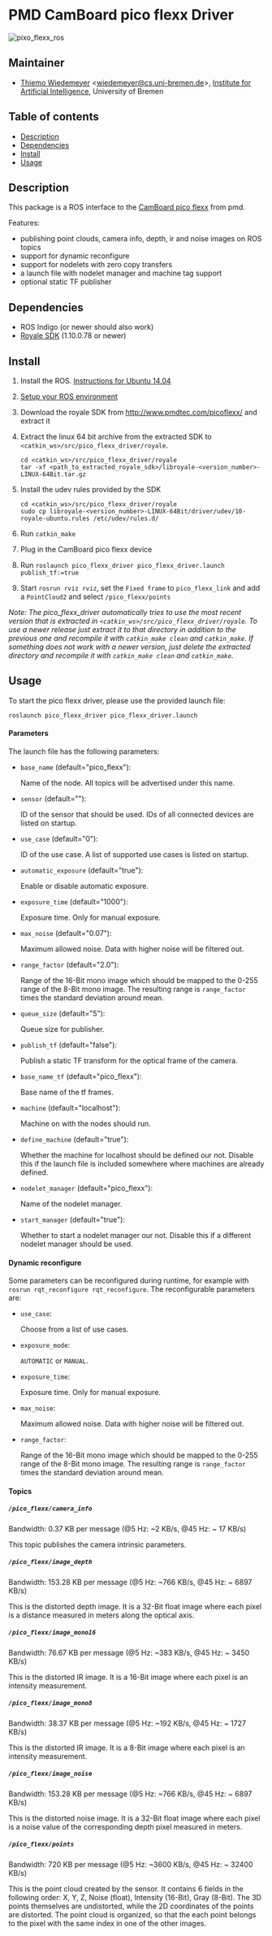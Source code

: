 # PMD CamBoard pico flexx Driver

![pixo_flexx_ros](https://ai.uni-bremen.de/wiki/_media/software/pico_flexx_ros.png)

## Maintainer

- [Thiemo Wiedemeyer](https://ai.uni-bremen.de/team/thiemo_wiedemeyer) <<wiedemeyer@cs.uni-bremen.de>>, [Institute for Artificial Intelligence](https://ai.uni-bremen.de/), University of Bremen

## Table of contents
- [Description](#description)
- [Dependencies](#dependencies)
- [Install](#install)
- [Usage](#usage)

## Description
This package is a ROS interface to the [CamBoard pico flexx](http://www.pmdtec.com/picoflexx/) from pmd.

Features:
- publishing point clouds, camera info, depth, ir and noise images on ROS topics
- support for dynamic reconfigure
- support for nodelets with zero copy transfers
- a launch file with nodelet manager and machine tag support
- optional static TF publisher

## Dependencies

- ROS Indigo (or newer should also work)
- [Royale SDK](http://www.pmdtec.com/picoflexx/) (1.10.0.78 or newer)

## Install

1. Install the ROS. [Instructions for Ubuntu 14.04](http://wiki.ros.org/indigo/Installation/Ubuntu)
2. [Setup your ROS environment](http://wiki.ros.org/ROS/Tutorials/InstallingandConfiguringROSEnvironment)
3. Download the royale SDK from http://www.pmdtec.com/picoflexx/ and extract it
4. Extract the linux 64 bit archive from the extracted SDK to `<catkin_ws>/src/pico_flexx_driver/royale`.

   ```
   cd <catkin_ws>/src/pico_flexx_driver/royale
   tar -xf <path_to_extracted_royale_sdk>/libroyale-<version_number>-LINUX-64Bit.tar.gz
   ```

5. Install the udev rules provided by the SDK

   ```
   cd <catkin_ws>/src/pico_flexx_driver/royale
   sudo cp libroyale-<version_number>-LINUX-64Bit/driver/udev/10-royale-ubuntu.rules /etc/udev/rules.d/
   ```

6. Run `catkin_make`
7. Plug in the CamBoard pico flexx device
8. Run `roslaunch pico_flexx_driver pico_flexx_driver.launch publish_tf:=true`
9. Start `rosrun rviz rviz`, set the `Fixed frame` to `pico_flexx_link` and add a `PointCloud2` and select `/pico_flexx/points`

*Note: The pico_flexx_driver automatically tries to use the most recent version that is extracted in `<catkin_ws>/src/pico_flexx_driver/royale`.
To use a newer release just extract it to that directory in addition to the previous one and recompile it with `catkin_make clean` and `catkin_make`.
If something does not work with a newer version, just delete the extracted directory and recompile it with `catkin_make clean` and `catkin_make`.*

## Usage

To start the pico flexx driver, please use the provided launch file:

`roslaunch pico_flexx_driver pico_flexx_driver.launch`

#### Parameters

The launch file has the following parameters:

- `base_name` (default="pico_flexx"):

  Name of the node. All topics will be advertised under this name.

- `sensor` (default=""):

  ID of the sensor that should be used. IDs of all connected devices are listed on startup.

- `use_case` (default="0"):

  ID of the use case. A list of supported use cases is listed on startup.

- `automatic_exposure` (default="true"):

  Enable or disable automatic exposure.

- `exposure_time` (default="1000"):

  Exposure time. Only for manual exposure.

- `max_noise` (default="0.07"):

  Maximum allowed noise. Data with higher noise will be filtered out.

- `range_factor` (default="2.0"):

  Range of the 16-Bit mono image which should be mapped to the 0-255 range of the 8-Bit mono image. The resulting range is `range_factor` times the standard deviation around mean.

- `queue_size` (default="5"):

  Queue size for publisher.

- `publish_tf` (default="false"):

  Publish a static TF transform for the optical frame of the camera.

- `base_name_tf` (default="pico_flexx"):

  Base name of the tf frames.

- `machine` (default="localhost"):

  Machine on with the nodes should run.

- `define_machine` (default="true"):

  Whether the machine for localhost should be defined our not. Disable this if the launch file is included somewhere where machines are already defined.

- `nodelet_manager` (default="pico_flexx"):

  Name of the nodelet manager.

- `start_manager` (default="true"):

  Whether to start a nodelet manager our not. Disable this if a different nodelet manager should be used.

#### Dynamic reconfigure

Some parameters can be reconfigured during runtime, for example with `rosrun rqt_reconfigure rqt_reconfigure`. The reconfigurable parameters are:
- `use_case`:

  Choose from a list of use cases.

- `exposure_mode`:

  `AUTOMATIC` or `MANUAL`.

- `exposure_time`:

  Exposure time. Only for manual exposure.

- `max_noise`:

  Maximum allowed noise. Data with higher noise will be filtered out.

- `range_factor`:

  Range of the 16-Bit mono image which should be mapped to the 0-255 range of the 8-Bit mono image. The resulting range is `range_factor` times the standard deviation around mean.

#### Topics

##### `/pico_flexx/camera_info`
Bandwidth: 0.37 KB per message (@5 Hz: ~2 KB/s, @45 Hz: ~ 17 KB/s)

This topic publishes the camera intrinsic parameters.

##### `/pico_flexx/image_depth`
Bandwidth: 153.28 KB per message (@5 Hz: ~766 KB/s, @45 Hz: ~ 6897 KB/s)

This is the distorted depth image. It is a 32-Bit float image where each pixel is a distance measured in meters along the optical axis.

##### `/pico_flexx/image_mono16`
Bandwidth: 76.67 KB per message (@5 Hz: ~383 KB/s, @45 Hz: ~ 3450 KB/s)

This is the distorted IR image. It is a 16-Bit image where each pixel is an intensity measurement.

##### `/pico_flexx/image_mono8`
Bandwidth: 38.37 KB per message (@5 Hz: ~192 KB/s, @45 Hz: ~ 1727 KB/s)

This is the distorted IR image. It is a 8-Bit image where each pixel is an intensity measurement.

##### `/pico_flexx/image_noise`
Bandwidth: 153.28 KB per message (@5 Hz: ~766 KB/s, @45 Hz: ~ 6897 KB/s)

This is the distorted noise image. It is a 32-Bit float image where each pixel is a noise value of the corresponding depth pixel measured in meters.

##### `/pico_flexx/points`
Bandwidth: 720 KB per message (@5 Hz: ~3600 KB/s, @45 Hz: ~ 32400 KB/s)

This is the point cloud created by the sensor. It contains 6 fields in the following order: X, Y, Z, Noise (float), Intensity (16-Bit), Gray (8-Bit).
The 3D points themselves are undistorted, while the 2D coordinates of the points are distorted. The point cloud is organized, so that the each point belongs to the pixel with the same index in one of the other images.
